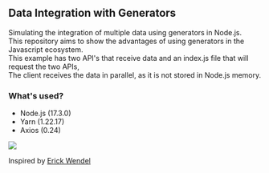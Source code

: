 ## Data Integration with Generators

Simulating the integration of multiple data using generators in Node.js.  
This repository aims to show the advantages of using generators in the Javascript ecosystem.  
This example has two API's that receive data and an index.js file that will request the two APIs,  
The client receives the data in parallel, as it is not stored in Node.js memory.

### What's used?  
- Node.js (17.3.0)  
- Yarn (1.22.17)  
- Axios (0.24)  

![](./assets/illustration.gif)

Inspired by [Erick Wendel](https://github.com/erickwendel)

